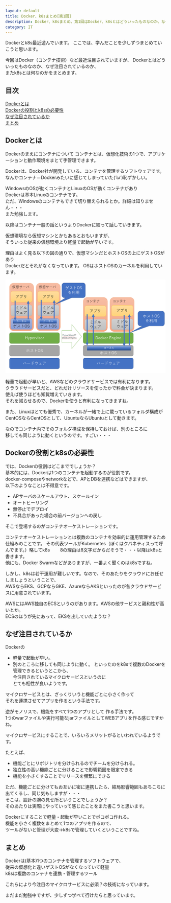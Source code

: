 ```yaml
---
layout: default
title: Docker、k8sまとめ[第1回]
description: Docker、k8sまとめ。第1回はDocker、k8sとはどういったものなのか。なぜ注目されているのかをまとめます。
category: IT
---
```


Dockerとk8s最近遊んでいます。
ここでは、学んだことを少しずつまとめていこうと思います。

今回はDocker（コンテナ技術）など最近注目されていますが、
Dockerとはどういったものなのか、なぜ注目されているのか、  
またk8sとは何なのかをまとめます。

## 目次

[Dockerとは](#anchor1)  
[Dockerの役割とk8sの必要性](#anchor2)  
[なぜ注目されているか](#anchor3)  
[まとめ](#anchor4)

<a id="anchor1"></a>

## Dockerとは

Dockerのまえにコンテナについて
コンテナとは、仮想化技術の1つで、アプリケーションと動作環境をまとて手管理できます。

Dockerは、Docker社が開発している、コンテナを管理するソフトウェアです。  
なんかコンテナ＝Dockerみたいに感じてしまっていた(*'ω'*)恥ずかしい。

WindowsのOSが動くコンテナとLinuxのOSが動くコンテナがあり  
Dockerは基本Linuxのコンテナです。  
ただ、Windowsのコンテナもできて切り替えられるとか。詳細は知りません・・・  
また勉強します。

以降はコンテナ一般の話というよりDockerに絞って話していきます。

仮想環境なら仮想マシンとかもあるとおもいますが、  
そういった従来の仮想環境より軽量で起動が早いです。

理由はよく見る以下の図の通りで、仮想マシンだとホストOSの上にゲストOSがあり  
Dockerだとそれがなくなっています。
OSはホストOSのカーネルを利用しています。  

![Dockerの構造](/images/it/container/DockerStructure.png)

軽量で起動が早いと、AWSなどのクラウドサービスでは有利になります。  
クラウドサービスだと、どれだけリソースを使ったかで料金が決まります。  
使えば使うほども知覧増えていきます。  
それを減らせるので、Dockerを使うと有利になってきますね。

また、Linuxはとても優秀で、カーネルが一緒で上に載っているフォルダ構成が  
CentOSならCentOSとして、UbuntuならUbuntuとして動きます。

なのでコンテナ内でそのフォルダ構成を保持しておけば、別のところに  
移しても同じように動くというのです。すごい・・・

<a id="anchor2"></a>

## Dockerの役割とk8sの必要性

では、Dockerの役割はどこまででしょうか？  
基本的には、Dockerは1つのコンテナを起動するのが役割です。  
docker-composeやnetworkなどで、APとDBを連携などはできますが、  
以下のようなことは不得意です。
- APサーバのスケールアウト、スケールイン
- オートヒーリング
- 無停止でデプロイ
- 不具合があった場合の前バージョンへの戻し

そこで登場するのがコンテナオーケストレーションです。  

コンテナオーケストレーションとは複数のコンテナを効率的に運用管理するため仕組みのことです。
その代表ツールがKubernetes（ぼくはクバネティスって呼んでます。）略してk8s　　
8の理由は8文字だからだそうで・・・以降はk8sと書きます。  
他にも、Docker Swarmなどがありますが、一番よく聞くのはk8sですね。

しかし、k8sは若干運用が難しいです。なので、そのあたりをクラウドにお任せしましょうということで、  
AWSならEKS、GCPならGKE、AzureならAKSといったのが各クラウドサービスに用意されています。  

AWSにはAWS独自のECSというのがあります。AWSの他サービスと親和性が高いとか。  
ECSのほうが先にあって、EKSを出していたような？  

<a id="anchor3"></a>

## なぜ注目されているか

Dockerの
- 軽量で起動が早い。
- 別のところに移しても同じように動く。
といったのをk8sで複数のDockerを管理できるというとこから、  
今注目されているマイクロサービスというのに  
とても相性が良いようです。

マイクロサービスとは、ざっくりいうと機能ごとに小さく作って  
それを連携させてアプリを作るという手法です。  

逆がモノリスで、機能をすべて1つのアプリとして
作る手法です。  
1つのwarファイルや実行可能なjarファイルとしてWEBアプリを作る感じですかね。

マイクロサービスにすることで、いろいろメリットがるといわれているようです。

たとえば、
- 機能ごとにリポジトリを分けられるのでチームを分けられる。
- 独立性の高い機能ごとに分けることで影響範囲を限定できる
- 機能を小さくすることでリリースを頻繁にできる

ただ、機能ごとに分けてもお互いに密に連携したら、結局影響範囲もあちこちに出てくるし、同じ気もしますが・・・  
そこは、設計の腕の見せ所ということでしょうか？  
そのあたりは実際にやっていって感じたことをまた書こうと思います。

Dockerにすることで軽量・起動が早いことでポコポコ作れる。  
機能を小さく複数をまとめて1つのアプリを作るので、  
ツールがないと管理が大変→k8sで管理していくということですね。

<a id="anchor4"></a>

## まとめ
Dockerは(基本)1つのコンテナを管理するソフトウェアで、  
従来の仮想化と違いゲストOSがなくなっていて軽量    
k8sは複数のコンテナを連携・管理するツール

これらにより今注目のマイクロサービスに必須？の技術になっています。

まだまだ勉強中ですが、少しずつ学べて行けたらと思っています。
